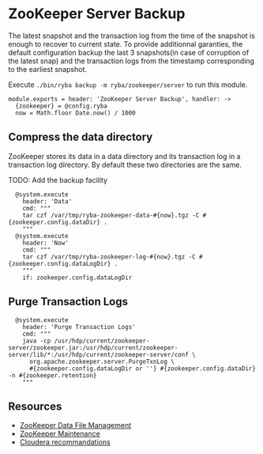 
# ZooKeeper Server Backup

The latest snapshot and the transaction log from the time of the snapshot is
enough to recover to current state. To provide additionnal garanties, the
default configuration backup the last 3 snapshots(in case of corruption of the
latest snap) and the transaction logs from the timestamp corresponding to the
earliest snapshot.

Execute `./bin/ryba backup -m ryba/zookeeper/server` to run this module.

    module.exports = header: 'ZooKeeper Server Backup', handler: ->
      {zookeeper} = @config.ryba
      now = Math.floor Date.now() / 1000

## Compress the data directory

ZooKeeper stores its data in a data directory and its transaction log in a
transaction log directory. By default these two directories are the same.

TODO: Add the backup facility

      @system.execute
        header: 'Data'
        cmd: """
        tar czf /var/tmp/ryba-zookeeper-data-#{now}.tgz -C #{zookeeper.config.dataDir} .
        """
      @system.execute
        header: 'Now'
        cmd: """
        tar czf /var/tmp/ryba-zookeeper-log-#{now}.tgz -C #{zookeeper.config.dataLogDir} .
        """
        if: zookeeper.config.dataLogDir

## Purge Transaction Logs

      @system.execute
        header: 'Purge Transaction Logs'
        cmd: """
        java -cp /usr/hdp/current/zookeeper-server/zookeeper.jar:/usr/hdp/current/zookeeper-server/lib/*:/usr/hdp/current/zookeeper-server/conf \
          org.apache.zookeeper.server.PurgeTxnLog \
          #{zookeeper.config.dataLogDir or ''} #{zookeeper.config.dataDir} -n #{zookeeper.retention}
        """

## Resources

*   [ZooKeeper Data File Management][data_file]
*   [ZooKeeper Maintenance][maintenance]
*   [Cloudera recommandations][cloudera]

[data_file]: http://zookeeper.apache.org/doc/current/zookeeperAdmin.html#sc_dataFileManagement
[maintenance]: http://zookeeper.apache.org/doc/current/zookeeperAdmin.html#sc_maintenance
[cloudera]: http://www.cloudera.com/content/cloudera/en/documentation/cdh4/latest/CDH4-Installation-Guide/cdh4ig_topic_21_4.html
